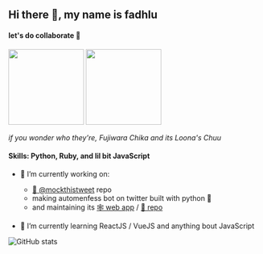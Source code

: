 ## Hi there 👋, my name is fadhlu

#### let's do collaborate :rocket:

<img src="https://media1.tenor.com/images/32b283c1427fb38836ecfd011354213f/tenor.gif" width="150">
<img src="https://media.tenor.com/images/1702e415249b7b5f05c4b8baa79dc564/tenor.gif" width="150">

_if you wonder who they're, Fujiwara Chika and its Loona's Chuu_

#### Skills: Python, Ruby, and lil bit JavaScript

- 🔭 I’m currently working on:
  -  [🤖 @mockthistweet](https://github.com/fadhluu/mockthistweet.git) repo
  - making automenfess bot on twitter built with python 🐍
  - and maintaining its [🕸 web app](https://mockthistweet-menfess-web.herokuapp.com) / [📂 repo](https://github.com/fadhluu/mockthistweet-menfess-web)

- 🌱 I’m currently learning ReactJS / VueJS and anything bout JavaScript

![GitHub stats](https://github-readme-stats.vercel.app/api?username=fadhluu&show_icons=true)
